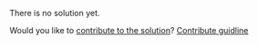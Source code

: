 
There is no solution yet.

Would you like to [contribute to the solution](https://github.com/BFEdev/BFE.dev-solutions/blob/main/quiz/Implicit-Conversion-II_en.md)? [Contribute guidline](https://github.com/BFEdev/BFE.dev-solutions#how-to-contribute)
